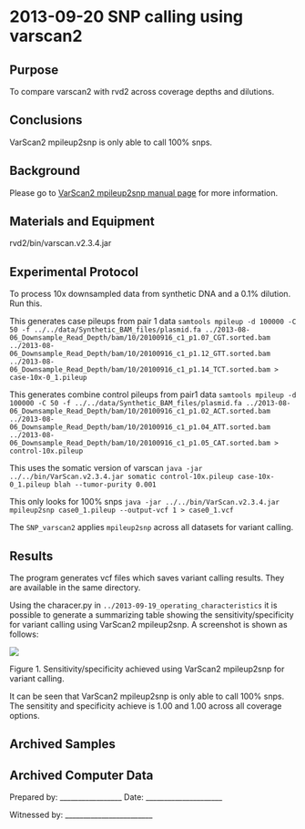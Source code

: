 2013-09-20 SNP calling using varscan2
==============================

Purpose
------------
To compare varscan2 with rvd2 across coverage depths and dilutions.

Conclusions
-----------------
VarScan2 mpileup2snp is only able to call 100% snps.

Background
----------------
Please go to [VarScan2 mpileup2snp manual page](http://varscan.sourceforge.net/using-varscan.html#v2.3_mpileup2snp) for more information.

Materials and Equipment
------------------------------
rvd2/bin/varscan.v2.3.4.jar


Experimental Protocol
---------------------------

To process 10x downsampled data from synthetic DNA and a 0.1% dilution. Run this.

This generates case pileups from pair 1 data
`samtools mpileup -d 100000 -C 50 -f ../../data/Synthetic_BAM_files/plasmid.fa ../2013-08-06_Downsample_Read_Depth/bam/10/20100916_c1_p1.07_CGT.sorted.bam ../2013-08-06_Downsample_Read_Depth/bam/10/20100916_c1_p1.12_GTT.sorted.bam ../2013-08-06_Downsample_Read_Depth/bam/10/20100916_c1_p1.14_TCT.sorted.bam > case-10x-0_1.pileup`

This generates combine control pileups from pair1 data
`samtools mpileup -d 100000 -C 50 -f ../../data/Synthetic_BAM_files/plasmid.fa ../2013-08-06_Downsample_Read_Depth/bam/10/20100916_c1_p1.02_ACT.sorted.bam ../2013-08-06_Downsample_Read_Depth/bam/10/20100916_c1_p1.04_ATT.sorted.bam ../2013-08-06_Downsample_Read_Depth/bam/10/20100916_c1_p1.05_CAT.sorted.bam > control-10x.pileup`

This uses the somatic version of varscan
`java -jar ../../bin/VarScan.v2.3.4.jar somatic control-10x.pileup case-10x-0_1.pileup blah --tumor-purity 0.001`

This only looks for 100% snps
`java -jar ../../bin/VarScan.v2.3.4.jar mpileup2snp case0_1.pileup --output-vcf 1 > case0_1.vcf`


The `SNP_varscan2` applies `mpileup2snp` across all datasets for variant calling.

Results
-----------
The program generates vcf files which saves variant calling results. They are available in the same directory.

Using the characer.py in `../2013-09-19_operating_characteristics` it is possible to generate a summarizing table showing the sensitivity/specificity for variant calling using VarScan2 mpileup2snp. A screenshot is shown as follows:

![](http://i.imgur.com/KMgF7rx.png)

Figure 1. Sensitivity/specificity achieved using VarScan2 mpileup2snp for variant calling.


It can be seen that VarScan2 mpileup2snp is only able to call 100% snps. The sensitity and specificity achieve is 1.00 and 1.00 across all coverage options. 



Archived Samples
-------------------------

Archived Computer Data
------------------------------


Prepared by: _________________     Date: _____________________


Witnessed by: ________________________
